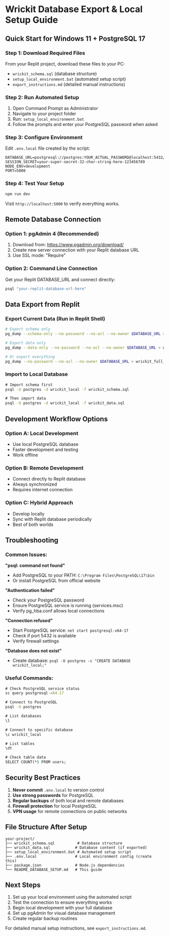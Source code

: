 # Wrickit Database Export & Local Setup Guide

## Quick Start for Windows 11 + PostgreSQL 17

### Step 1: Download Required Files
From your Replit project, download these files to your PC:
- `wrickit_schema.sql` (database structure)
- `setup_local_environment.bat` (automated setup script)
- `export_instructions.md` (detailed manual instructions)

### Step 2: Run Automated Setup
1. Open Command Prompt as Administrator
2. Navigate to your project folder
3. Run: `setup_local_environment.bat`
4. Follow the prompts and enter your PostgreSQL password when asked

### Step 3: Configure Environment
Edit `.env.local` file created by the script:
```env
DATABASE_URL=postgresql://postgres:YOUR_ACTUAL_PASSWORD@localhost:5432/wrickit_local
SESSION_SECRET=your-super-secret-32-char-string-here-123456789
NODE_ENV=development
PORT=5000
```

### Step 4: Test Your Setup
```cmd
npm run dev
```
Visit `http://localhost:5000` to verify everything works.

## Remote Database Connection

### Option 1: pgAdmin 4 (Recommended)
1. Download from: https://www.pgadmin.org/download/
2. Create new server connection with your Replit database URL
3. Use SSL mode: "Require"

### Option 2: Command Line Connection
Get your Replit DATABASE_URL and connect directly:
```cmd
psql "your-replit-database-url-here"
```

## Data Export from Replit

### Export Current Data (Run in Replit Shell)
```bash
# Export schema only
pg_dump --schema-only --no-password --no-acl --no-owner $DATABASE_URL > wrickit_schema.sql

# Export data only  
pg_dump --data-only --no-password --no-acl --no-owner $DATABASE_URL > wrickit_data.sql

# Or export everything
pg_dump --no-password --no-acl --no-owner $DATABASE_URL > wrickit_full_backup.sql
```

### Import to Local Database
```cmd
# Import schema first
psql -U postgres -d wrickit_local -f wrickit_schema.sql

# Then import data
psql -U postgres -d wrickit_local -f wrickit_data.sql
```

## Development Workflow Options

### Option A: Local Development
- Use local PostgreSQL database
- Faster development and testing
- Work offline

### Option B: Remote Development  
- Connect directly to Replit database
- Always synchronized
- Requires internet connection

### Option C: Hybrid Approach
- Develop locally
- Sync with Replit database periodically
- Best of both worlds

## Troubleshooting

### Common Issues:

**"psql: command not found"**
- Add PostgreSQL to your PATH: `C:\Program Files\PostgreSQL\17\bin`
- Or install PostgreSQL from official website

**"Authentication failed"**
- Check your PostgreSQL password
- Ensure PostgreSQL service is running (services.msc)
- Verify pg_hba.conf allows local connections

**"Connection refused"**
- Start PostgreSQL service: `net start postgresql-x64-17`
- Check if port 5432 is available
- Verify firewall settings

**"Database does not exist"**
- Create database: `psql -U postgres -c "CREATE DATABASE wrickit_local;"`

### Useful Commands:
```cmd
# Check PostgreSQL service status
sc query postgresql-x64-17

# Connect to PostgreSQL
psql -U postgres

# List databases
\l

# Connect to specific database
\c wrickit_local

# List tables
\dt

# Check table data
SELECT COUNT(*) FROM users;
```

## Security Best Practices

1. **Never commit** `.env.local` to version control
2. **Use strong passwords** for PostgreSQL
3. **Regular backups** of both local and remote databases
4. **Firewall protection** for local PostgreSQL
5. **VPN usage** for remote connections on public networks

## File Structure After Setup
```
your-project/
├── wrickit_schema.sql          # Database structure
├── wrickit_data.sql           # Database content (if exported)
├── setup_local_environment.bat # Automated setup script
├── .env.local                 # Local environment config (create this)
├── package.json               # Node.js dependencies
└── README_DATABASE_SETUP.md   # This guide
```

## Next Steps
1. Set up your local environment using the automated script
2. Test the connection to ensure everything works
3. Begin local development with your full database
4. Set up pgAdmin for visual database management
5. Create regular backup routines

For detailed manual setup instructions, see `export_instructions.md`.